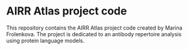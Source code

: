 # AIRR Atlas project code

This repository contains the AIRR Atlas project code created by Marina Frolenkova.
The project is dedicated to an antibody repertoire analysis using protein language models.
